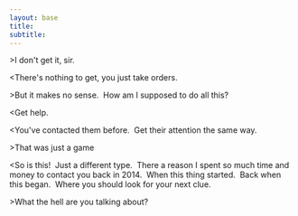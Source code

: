 ```yaml
---
layout: base
title:
subtitle:
---
```


&gt;I don't get it, sir.

&lt;There's nothing to get, you just take orders.

&gt;But it makes no sense. &nbsp;How am I supposed to do all this?

&lt;Get help.

&lt;You've contacted them before. &nbsp;Get their attention the same way.

&gt;That was just a game

&lt;So is this\! &nbsp;Just a different type. &nbsp;There a reason I spent so much time and money to contact you back in 2014. &nbsp;When this thing started. &nbsp;Back when this began. &nbsp;Where you should look for your next clue. <!--HEY ARG PLAYERS IS THIS A GOOD ENOUGH HINT DO SOME RESEARCH-->

&gt;What the hell are you talking about?

&nbsp;